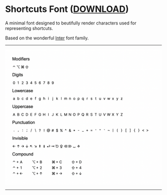 # Shortcuts Font ([DOWNLOAD](https://github.com/fabiospampinato/shortcuts-font/tree/master/resources/fonts))

A minimal font designed to beutifully render characters used for representing shortcuts.

Based on the wonderful [Inter](https://github.com/rsms/inter) font family.

---

<a href="https://github.com/fabiospampinato/shortcuts-font/tree/master/resources/fonts" title="Download..."><img src="./resources/demo/screenshot.png" width="650" alt="Preview"></a>

---

